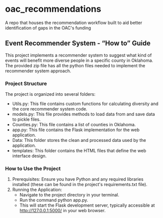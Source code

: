 # oac_recommendations
A repo that houses the recommendation workflow built to aid better identification of gaps in the OAC's funding

## Event Recommender System - “How to” Guide

This project implements a recommender system to suggest what kind of events will benefit more diverse people in a specific county in Oklahoma. The provided zip file has all the python files needed to implement the recommender system approach. 

### Project Structure

The project is organized into several folders:
- Utils.py: This file contains custom functions for calculating diversity and the core recommender system code.
- models.py: This file provides methods to load data from and save data to pickle files.
- Counties.py: This file contains a list of counties in Oklahoma.
- app.py: This file contains the Flask implementation for the web application.
- Data: This folder stores the clean and processed data used by the application.
- templates: This folder contains the HTML files that define the web interface design.

### How to Use the Project
1.	Prerequisites: Ensure you have Python and any required libraries installed (these can be found in the project's requirements.txt file).
2.	Running the Application: 
    - Navigate to the project directory in your terminal.
    - Run the command python app.py.
    - This will start the Flask development server, typically accessible at http://127.0.0.1:5000/ in your web browser.


